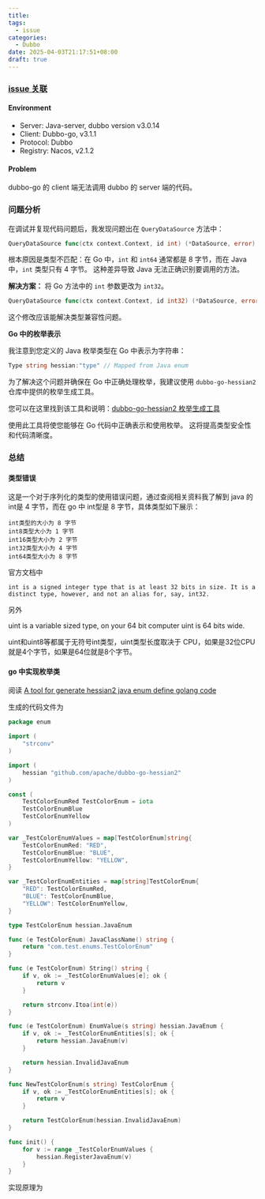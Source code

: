 ```yaml
---
title: 
tags:
  - issue
categories:
  - Dubbo
date: 2025-04-03T21:17:51+08:00
draft: true
---
```

### [issue 关联](https://github.com/apache/dubbo-go/issues/2728)

#### Environment

- Server: Java-server, dubbo version v3.0.14
- Client: Dubbo-go, v3.1.1
- Protocol: Dubbo
- Registry: Nacos, v2.1.2

#### Problem

dubbo-go 的 client 端无法调用 dubbo 的 server 端的代码。

### 问题分析

在调试并复现代码问题后，我发现问题出在 `QueryDataSource` 方法中：

```go
QueryDataSource func(ctx context.Context, id int) (*DataSource, error) dubbo:"queryDataSource"
```

根本原因是类型不匹配：在 Go 中，`int` 和 `int64` 通常都是 8 字节，而在 Java 中，`int` 类型只有 4 字节。 这种差异导致 Java 无法正确识别要调用的方法。

**解决方案：** 将 Go 方法中的 `int` 参数更改为 `int32`。

```go
QueryDataSource func(ctx context.Context, id int32) (*DataSource, error) dubbo:"queryDataSource"
```

这个修改应该能解决类型兼容性问题。

**Go 中的枚举表示**

我注意到您定义的 Java 枚举类型在 Go 中表示为字符串：

```go
Type string hessian:"type" // Mapped from Java enum
```

为了解决这个问题并确保在 Go 中正确处理枚举，我建议使用 `dubbo-go-hessian2` 仓库中提供的枚举生成工具。

您可以在这里找到该工具和说明：[dubbo-go-hessian2 枚举生成工具](https://github.com/apache/dubbo-go-hessian2/blob/master/tools/gen-go-enum/README.md)

使用此工具将使您能够在 Go 代码中正确表示和使用枚举。 这将提高类型安全性和代码清晰度。

### 总结

#### 类型错误

这是一个对于序列化的类型的使用错误问题，通过查阅相关资料我了解到 java 的 int是 4 字节，而在 go 中 int型是 8 字节，具体类型如下展示：

```
int类型的大小为 8 字节 
int8类型大小为 1 字节 
int16类型大小为 2 字节 
int32类型大小为 4 字节 
int64类型大小为 8 字节
```

官方文档中

`int is a signed integer type that is at least 32 bits in size. It is a distinct type, however, and not an alias for, say, int32.`

另外

uint is a variable sized type, on your 64 bit computer uint is 64 bits wide.  

uint和uint8等都属于无符号int类型，uint类型长度取决于 CPU，如果是32位CPU就是4个字节，如果是64位就是8个字节。

#### go 中实现枚举类

阅读 [A tool for generate hessian2 java enum define golang code](https://github.com/apache/dubbo-go-hessian2/blob/master/tools/gen-go-enum/README.md)

生成的代码文件为

```go
package enum

import (
	"strconv"
)

import (
	hessian "github.com/apache/dubbo-go-hessian2"
)

const (
	TestColorEnumRed TestColorEnum = iota
	TestColorEnumBlue
	TestColorEnumYellow
)

var _TestColorEnumValues = map[TestColorEnum]string{
	TestColorEnumRed: "RED",
	TestColorEnumBlue: "BLUE",
	TestColorEnumYellow: "YELLOW",
}

var _TestColorEnumEntities = map[string]TestColorEnum{
	"RED": TestColorEnumRed,
	"BLUE": TestColorEnumBlue,
	"YELLOW": TestColorEnumYellow,
}

type TestColorEnum hessian.JavaEnum

func (e TestColorEnum) JavaClassName() string {
	return "com.test.enums.TestColorEnum"
}

func (e TestColorEnum) String() string {
	if v, ok := _TestColorEnumValues[e]; ok {
		return v
	}

	return strconv.Itoa(int(e))
}

func (e TestColorEnum) EnumValue(s string) hessian.JavaEnum {
	if v, ok := _TestColorEnumEntities[s]; ok {
		return hessian.JavaEnum(v)
	}

	return hessian.InvalidJavaEnum
}

func NewTestColorEnum(s string) TestColorEnum {
	if v, ok := _TestColorEnumEntities[s]; ok {
		return v
	}

	return TestColorEnum(hessian.InvalidJavaEnum)
}

func init() {
	for v := range _TestColorEnumValues {
		hessian.RegisterJavaEnum(v)
	}
}
```

实现原理为
